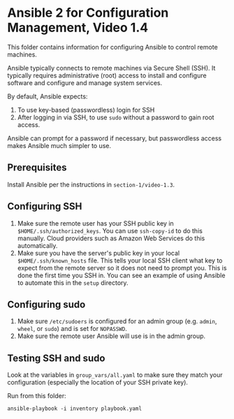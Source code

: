 # Ansible 2 for Configuration Management, Video 1.4

This folder contains information for configuring Ansible to control remote
machines.

Ansible typically connects to remote machines via Secure Shell (SSH). It
typically requires administrative (root) access to install and configure
software and configure and manage system services.

By default, Ansible expects:

1. To use key-based (passwordless) login for SSH
2. After logging in via SSH, to use `sudo` without a password to gain root
   access.

Ansible can prompt for a password if necessary, but passwordless access makes
Ansible much simpler to use.

## Prerequisites

Install Ansible per the instructions in `section-1/video-1.3`.

## Configuring SSH

1. Make sure the remote user has your SSH public key in
   `$HOME/.ssh/authorized_keys`. You can use `ssh-copy-id` to do this
   manually. Cloud providers such as Amazon Web Services do this automatically.
2. Make sure you have the server's public key in your local
   `$HOME/.ssh/known_hosts` file. This tells your local SSH client what key
   to expect from the remote server so it does not need to prompt you. This
   is done the first time you SSH in. You can see an example of using Ansible
   to automate this in the `setup` directory.

## Configuring sudo

1. Make sure `/etc/sudoers` is configured for an admin group (e.g. `admin`,
   `wheel`, or `sudo`) and is set for `NOPASSWD`.
2. Make sure the remote user Ansible will use is in the admin group.

## Testing SSH and sudo

Look at the variables in `group_vars/all.yaml` to make sure they match your
configuration (especially the location of your SSH private key).

Run from this folder:

```
ansible-playbook -i inventory playbook.yaml
```
